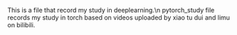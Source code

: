 This is a file that record my study in deeplearning.\n
pytorch_study file records my study in torch based on videos uploaded by xiao tu dui and limu on bilibili.
